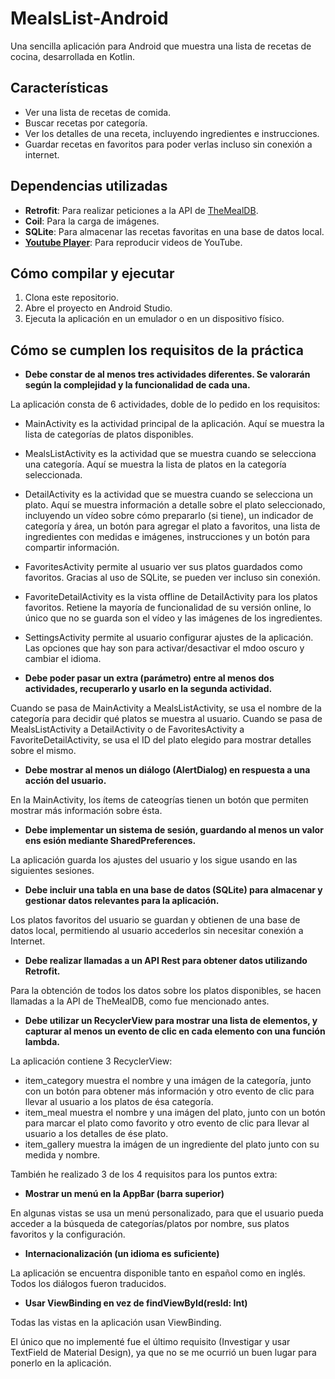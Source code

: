 # MealsList-Android

Una sencilla aplicación para Android que muestra una lista de recetas de cocina, desarrollada en Kotlin.

## Características

*   Ver una lista de recetas de comida.
*   Buscar recetas por categoría.
*   Ver los detalles de una receta, incluyendo ingredientes e instrucciones.
*   Guardar recetas en favoritos para poder verlas incluso sin conexión a internet.

## Dependencias utilizadas

*   **Retrofit**: Para realizar peticiones a la API de [TheMealDB](https://www.themealdb.com/).
*   **Coil**: Para la carga de imágenes.
*   **SQLite**: Para almacenar las recetas favoritas en una base de datos local.
*   **[Youtube Player](https://github.com/PierfrancescoSoffritti/android-youtube-player)**: Para reproducir videos de YouTube.

## Cómo compilar y ejecutar

1.  Clona este repositorio.
2.  Abre el proyecto en Android Studio.
3.  Ejecuta la aplicación en un emulador o en un dispositivo físico.

## Cómo se cumplen los requisitos de la práctica

*  **Debe constar de al menos tres actividades diferentes. Se valorarán según la complejidad y la funcionalidad de cada una.**

La aplicación consta de 6 actividades, doble de lo pedido en los requisitos:
*  MainActivity es la actividad principal de la aplicación. Aquí se muestra la lista de categorías de platos disponibles.
*  MealsListActivity es la actividad que se muestra cuando se selecciona una categoría. Aquí se muestra la lista de platos en la categoría seleccionada.
*  DetailActivity es la actividad que se muestra cuando se selecciona un plato. Aquí se muestra información a detalle sobre el plato seleccionado, incluyendo un vídeo sobre cómo prepararlo (si tiene), un indicador de categoría y área, un botón para agregar el plato a favoritos, una lista de ingredientes con medidas e imágenes, instrucciones y un botón para compartir información.
*  FavoritesActivity permite al usuario ver sus platos guardados como favoritos. Gracias al uso de SQLite, se pueden ver incluso sin conexión.
*  FavoriteDetailActivity es la vista offline de DetailActivity para los platos favoritos. Retiene la mayoría de funcionalidad de su versión online, lo único que no se guarda son el vídeo y las imágenes de los ingredientes.
*  SettingsActivity permite al usuario configurar ajustes de la aplicación. Las opciones que hay son para activar/desactivar el mdoo oscuro y cambiar el idioma.

*  **Debe poder pasar un extra (parámetro) entre al menos dos actividades, recuperarlo y usarlo en la segunda actividad.**

Cuando se pasa de MainActivity a MealsListActivity, se usa el nombre de la categoría para decidir qué platos se muestra al usuario.
Cuando se pasa de MealsListActivity a DetailActivity o de FavoritesActivity a FavoriteDetailActivity, se usa el ID del plato elegido para mostrar detalles sobre el mismo.

*  **Debe mostrar al menos un diálogo (AlertDialog) en respuesta a una acción del usuario.**

En la MainActivity, los ítems de cateogrías tienen un botón que permiten mostrar más información sobre ésta.

*  **Debe implementar un sistema de sesión, guardando al menos un valor ens esión mediante SharedPreferences.**

La aplicación guarda los ajustes del usuario y los sigue usando en las siguientes sesiones.

*  **Debe incluir una tabla en una base de datos (SQLite) para almacenar y gestionar datos relevantes para la aplicación.**

Los platos favoritos del usuario se guardan y obtienen de una base de datos local, permitiendo al usuario accederlos sin necesitar conexión a Internet.

*  **Debe realizar llamadas a un API Rest para obtener datos utilizando Retrofit.**

Para la obtención de todos los datos sobre los platos disponibles, se hacen llamadas a la API de TheMealDB, como fue mencionado antes.

*  **Debe utilizar un RecyclerView para mostrar una lista de elementos, y capturar al menos un evento de clic en cada elemento con una función lambda.**

La aplicación contiene 3 RecyclerView:
*  item_category muestra el nombre y una imágen de la categoría, junto con un botón para obtener más información y otro evento de clic para llevar al usuario a los platos de ésa categoría.
*  item_meal muestra el nombre y una imágen del plato, junto con un botón para marcar el plato como favorito y otro evento de clic para llevar al usuario a los detalles de ése plato.
*  item_gallery muestra la imágen de un ingrediente del plato junto con su medida y nombre.

También he realizado 3 de los 4 requisitos para los puntos extra:

* **Mostrar un menú en la AppBar (barra superior)**

En algunas vistas se usa un menú personalizado, para que el usuario pueda acceder a la búsqueda de categorías/platos por nombre, sus platos favoritos y la configuración.

* **Internacionalización (un idioma es suficiente)**

La aplicación se encuentra disponible tanto en español como en inglés. Todos los diálogos fueron traducidos.

* **Usar ViewBinding en vez de findViewById(resId: Int)**

Todas las vistas en la aplicación usan ViewBinding.

El único que no implementé fue el último requisito (Investigar y usar TextField de Material Design), ya que no se me ocurrió un buen lugar para ponerlo en la aplicación.
